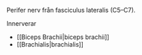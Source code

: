 Perifer nerv från fasciculus lateralis (C5–C7).

Innerverar
- [[Biceps Brachii|biceps brachii]]
- [[Brachialis|brachialis]]

